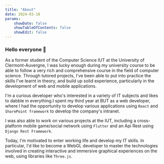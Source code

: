 ```yaml
---
title: "About"
date: 2024-03-18
params:
    showDate: false
    showTableOfContents: false
    showEdit: false
---
```

### Hello everyone 👋

As a former student of the Computer Science IUT at the University of Clermont-Auvergne, I was lucky enough during my university course to be able to follow a very rich and comprehensive course in the field of computer science. Through tutored projects, I've been able to put into practice the skills I've learnt in theory, and build up solid experience, particularly in the development of web and mobile applications.

I'm a curious developer who's interested in a variety of IT subjects and likes to dabble in everything.I spent my third year at BUT as a web developer, where I had the opportunity to develop various applications using `React` and `SharePoint framework` to develop the company's intranet.

I was also able to work on various projects at the IUT, including a cross-platform mobile game/social network using `Flutter` and an Api Rest using `Django Rest Framework`.

Today, I'm motivated to enter working life and develop my IT skills. In particular, I'd like to become a WebGL developer to master the technologies involved in creating interactive and immersive graphical experiences on the web, using libraries like `Three.js`.